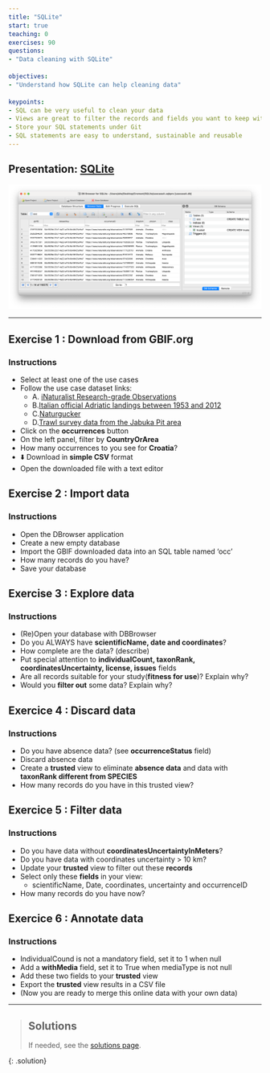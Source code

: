 ```yaml
---
title: "SQLite"
start: true
teaching: 0
exercises: 90
questions:
- "Data cleaning with SQLite"

objectives:
- "Understand how SQLite can help cleaning data"

keypoints:
- SQL can be very useful to clean your data
- Views are great to filter the records and fields you want to keep without changing your original data
- Store your SQL statements under Git
- SQL statements are easy to understand, sustainable and reusable
---
```


## Presentation: [SQLite](https://docs.google.com/presentation/d/1oMPNqm4tU9BwnUo1zJxI0nlXMPfIljYeAqh4vEdJZ_0/edit?usp=sharing)

![SQLite](../assets/img/SQLite.png)

---
## Exercise 1 : Download from GBIF.org
### Instructions
- Select at least one of the use cases
- Follow the use case dataset links:
    - A. [iNaturalist Research-grade Observations](https://www.gbif.org/dataset/50c9509d-22c7-4a22-a47d-8c48425ef4a7)
    - B.[Italian official Adriatic  landings between 1953 and 2012](https://www.gbif.org/dataset/6e0f65ad-8ffb-4a07-ac53-2efe9153e994)
    - C.[Naturgucker](https://www.gbif.org/dataset/6ac3f774-d9fb-4796-b3e9-92bf6c81c084)
    - D.[Trawl survey data from the Jabuka Pit area](https://www.gbif.org/dataset/29719761-2d0e-4fef-bfcb-764b20c07d40)
- Click on the **occurrences** button
- On the left panel, filter by **CountryOrArea**
- How many occurrences to you see for **Croatia**?
- ⬇️ Download in **simple CSV** format
- Open the downloaded file with a text editor

## Exercise 2 : Import data
### Instructions
- Open the DBrowser application
- Create a new empty database
- Import the GBIF downloaded data into an SQL table named ‘occ’
- How many records do you have?
- Save your database

## Exercise 3 : Explore data
### Instructions
- (Re)Open your database with DBBrowser
- Do you ALWAYS have **scientificName, date and coordinates**?
- How complete are the data? (describe)
- Put special attention to **individualCount, taxonRank, coordinatesUncertainty, license, issues** fields
- Are all records suitable for your study(**fitness for use**)? Explain why?
- Would you **filter out** some data? Explain why?

## Exercice 4 : Discard data
### Instructions
- Do you have absence data? (see **occurrenceStatus** field)
- Discard absence data
- Create a **trusted** view to eliminate **absence data** and data with **taxonRank different from SPECIES**
- How many records do you have in this trusted view?


## Exercice 5 : Filter data
### Instructions
- Do you have data without **coordinatesUncertaintyInMeters**?
- Do you have data with coordinates uncertainty > 10 km?
- Update your **trusted** view to filter out these **records**
- Select only these **fields** in your view:
    - scientificName, Date, coordinates, uncertainty and occurrenceID
- How many records do you have now?


## Exercice 6 : Annotate data
### Instructions
- IndividualCound is not a mandatory field, set it to 1 when null
- Add a **withMedia** field,  set it to True when mediaType is not null
- Add these two fields to your **trusted** view
- Export the **trusted** view results in a CSV file
- (Now you are ready to merge this online data with your own data)

---
> ## Solutions
> If needed, see the [solutions page](../18-sqlite/index.html).
> 
{: .solution}
